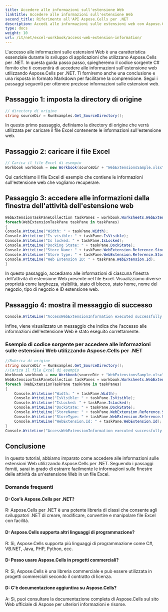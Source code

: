 ```yaml
---
title: Accedere alle informazioni sull'estensione Web
linktitle: Accedere alle informazioni sull'estensione Web
second_title: Riferimento all'API Aspose.Cells per .NET
description: Accedi alle informazioni sulle estensioni web con Aspose.Cells per .NET.
type: docs
weight: 10
url: /it/net/excel-workbook/access-web-extension-information/
---
```

L'accesso alle informazioni sulle estensioni Web è una caratteristica essenziale durante lo sviluppo di applicazioni che utilizzano Aspose.Cells per .NET. In questa guida passo passo, spiegheremo il codice sorgente C# fornito che ti consentirà di accedere alle informazioni sull'estensione web utilizzando Aspose.Cells per .NET. Ti forniremo anche una conclusione e una risposta in formato Markdown per facilitarne la comprensione. Segui i passaggi seguenti per ottenere preziose informazioni sulle estensioni web.

## Passaggio 1: imposta la directory di origine

```csharp
// directory di origine
string sourceDir = RunExamples.Get_SourceDirectory();
```

In questo primo passaggio, definiamo la directory di origine che verrà utilizzata per caricare il file Excel contenente le informazioni sull'estensione web.

## Passaggio 2: caricare il file Excel

```csharp
// Carica il file Excel di esempio
Workbook workbook = new Workbook(sourceDir + "WebExtensionsSample.xlsx");
```

Qui carichiamo il file Excel di esempio che contiene le informazioni sull'estensione web che vogliamo recuperare.

## Passaggio 3: accedere alle informazioni dalla finestra dell'attività dell'estensione web

```csharp
WebExtensionTaskPaneCollection taskPanes = workbook.Worksheets.WebExtensionTaskPanes;
foreach(WebExtensionTaskPane taskPane in taskPanes)
{
Console.WriteLine("Width: " + taskPane.Width);
Console.WriteLine("Is visible: " + taskPane.IsVisible);
Console.WriteLine("Is locked: " + taskPane.IsLocked);
Console.WriteLine("Docking State: " + taskPane.DockState);
Console.WriteLine("Store Name: " + taskPane.WebExtension.Reference.StoreName);
Console.WriteLine("Store type: " + taskPane.WebExtension.Reference.StoreType);
Console.WriteLine("Web Extension ID: " + taskPane.WebExtension.Id);
}
```

In questo passaggio, accediamo alle informazioni di ciascuna finestra dell'attività di estensione Web presente nel file Excel. Visualizziamo diverse proprietà come larghezza, visibilità, stato di blocco, stato home, nome del negozio, tipo di negozio e ID estensione web.

## Passaggio 4: mostra il messaggio di successo

```csharp
Console.WriteLine("AccessWebExtensionInformation executed successfully.");
```

Infine, viene visualizzato un messaggio che indica che l'accesso alle informazioni dell'estensione Web è stato eseguito correttamente.

### Esempio di codice sorgente per accedere alle informazioni sulle estensioni Web utilizzando Aspose.Cells per .NET 
```csharp
//Rubrica di origine
string sourceDir = RunExamples.Get_SourceDirectory();
//Carica il file Excel di esempio
Workbook workbook = new Workbook(sourceDir + "WebExtensionsSample.xlsx");
WebExtensionTaskPaneCollection taskPanes = workbook.Worksheets.WebExtensionTaskPanes;
foreach (WebExtensionTaskPane taskPane in taskPanes)
{
	Console.WriteLine("Width: " + taskPane.Width);
	Console.WriteLine("IsVisible: " + taskPane.IsVisible);
	Console.WriteLine("IsLocked: " + taskPane.IsLocked);
	Console.WriteLine("DockState: " + taskPane.DockState);
	Console.WriteLine("StoreName: " + taskPane.WebExtension.Reference.StoreName);
	Console.WriteLine("StoreType: " + taskPane.WebExtension.Reference.StoreType);
	Console.WriteLine("WebExtension.Id: " + taskPane.WebExtension.Id);
}
Console.WriteLine("AccessWebExtensionInformation executed successfully.");
```

## Conclusione

In questo tutorial, abbiamo imparato come accedere alle informazioni sulle estensioni Web utilizzando Aspose.Cells per .NET. Seguendo i passaggi forniti, sarai in grado di estrarre facilmente le informazioni sulle finestre delle attività da un'estensione Web in un file Excel.


### Domande frequenti

#### D: Cos'è Aspose.Cells per .NET?

R: Aspose.Cells per .NET è una potente libreria di classi che consente agli sviluppatori .NET di creare, modificare, convertire e manipolare file Excel con facilità.

#### D: Aspose.Cells supporta altri linguaggi di programmazione?

R: Sì, Aspose.Cells supporta più linguaggi di programmazione come C#, VB.NET, Java, PHP, Python, ecc.

#### D: Posso usare Aspose.Cells in progetti commerciali?

R: Sì, Aspose.Cells è una libreria commerciale e può essere utilizzata in progetti commerciali secondo il contratto di licenza.

#### D: C'è documentazione aggiuntiva su Aspose.Cells?

A: Sì, puoi consultare la documentazione completa di Aspose.Cells sul sito Web ufficiale di Aspose per ulteriori informazioni e risorse.